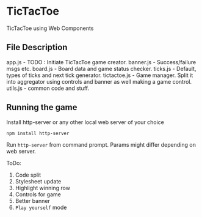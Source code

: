 # TicTacToe
TicTacToe using Web Components

## File Description

app.js - TODO : Initiate TicTacToe game creator.
banner.js - Success/failure msgs etc.
board.js - Board data and game status checker.
ticks.js - Default, types of ticks and next tick generator.
tictactoe.js - Game manager. Split it into aggregator using controls and banner as well making a game control.
utils.js - common code and stuff.

## Running the game

Install http-server or any other local web server of your choice

` npm install http-server `

Run `http-server` from command prompt. Params might differ depending on web server.


ToDo:

1. Code split
2. Stylesheet update
3. Highlight winning row
4. Controls for game
5. Better banner
6. `Play yourself` mode